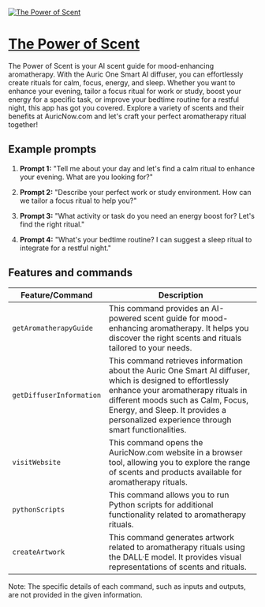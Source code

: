 [![The Power of Scent](https://files.oaiusercontent.com/file-jK7wtYrK8pr4EoNnlZgVxSvl?se=2123-10-18T06%3A57%3A24Z&sp=r&sv=2021-08-06&sr=b&rscc=max-age%3D31536000%2C%20immutable&rscd=attachment%3B%20filename%3Dauric-webclip-02.png&sig=06mfnB89aHIxuDLxwSzOTcp97rAifTqUUueheKZaSuc%3D)](https://chat.openai.com/g/g-iAn8h40Pt-the-power-of-scent)

# [The Power of Scent](https://chat.openai.com/g/g-iAn8h40Pt-the-power-of-scent)

The Power of Scent is your AI scent guide for mood-enhancing aromatherapy. With the Auric One Smart AI diffuser, you can effortlessly create rituals for calm, focus, energy, and sleep. Whether you want to enhance your evening, tailor a focus ritual for work or study, boost your energy for a specific task, or improve your bedtime routine for a restful night, this app has got you covered. Explore a variety of scents and their benefits at AuricNow.com and let's craft your perfect aromatherapy ritual together!

## Example prompts

1. **Prompt 1:** "Tell me about your day and let's find a calm ritual to enhance your evening. What are you looking for?"

2. **Prompt 2:** "Describe your perfect work or study environment. How can we tailor a focus ritual to help you?"

3. **Prompt 3:** "What activity or task do you need an energy boost for? Let's find the right ritual."

4. **Prompt 4:** "What's your bedtime routine? I can suggest a sleep ritual to integrate for a restful night."


## Features and commands

| Feature/Command | Description |
| --- | --- |
| `getAromatherapyGuide` | This command provides an AI-powered scent guide for mood-enhancing aromatherapy. It helps you discover the right scents and rituals tailored to your needs. |
| `getDiffuserInformation` | This command retrieves information about the Auric One Smart AI diffuser, which is designed to effortlessly enhance your aromatherapy rituals in different moods such as Calm, Focus, Energy, and Sleep. It provides a personalized experience through smart functionalities. |
| `visitWebsite` | This command opens the AuricNow.com website in a browser tool, allowing you to explore the range of scents and products available for aromatherapy rituals. |
| `pythonScripts` | This command allows you to run Python scripts for additional functionality related to aromatherapy rituals. |
| `createArtwork` | This command generates artwork related to aromatherapy rituals using the DALL·E model. It provides visual representations of scents and rituals. |

Note: The specific details of each command, such as inputs and outputs, are not provided in the given information.